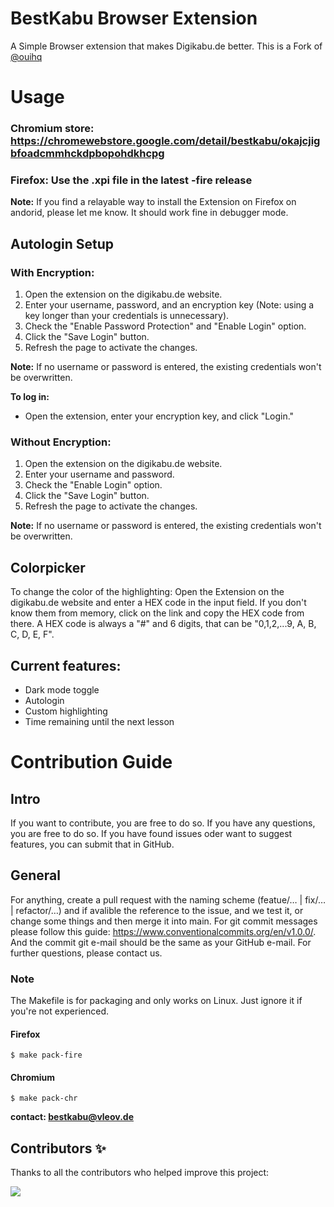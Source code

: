 # BestKabu Browser Extension
A Simple Browser extension that makes Digikabu.de better. This is a Fork of [@ouihq](https://github.com/ouihq/betterKabu)

# Usage

### Chromium store: https://chromewebstore.google.com/detail/bestkabu/okajcjigbfoadcmmhckdpbopohdkhcpg
### Firefox: Use the .xpi file in the latest -fire release
**Note:** If you find a relayable way to install the Extension on Firefox on andorid, please let me know. It should work fine in debugger mode.

## Autologin Setup

### With Encryption:
1. Open the extension on the digikabu.de website.
2. Enter your username, password, and an encryption key (Note: using a key longer than your credentials is unnecessary).
3. Check the "Enable Password Protection" and "Enable Login" option.
4. Click the "Save Login" button.
5. Refresh the page to activate the changes.
   
**Note:** If no username or password is entered, the existing credentials won't be overwritten.

**To log in:** 
- Open the extension, enter your encryption key, and click "Login."

### Without Encryption:
1. Open the extension on the digikabu.de website.
2. Enter your username and password.
3. Check the "Enable Login" option.
4. Click the "Save Login" button.
5. Refresh the page to activate the changes.
   
**Note:** If no username or password is entered, the existing credentials won't be overwritten.

## Colorpicker
To change the color of the highlighting: Open the Extension on the digikabu.de website and enter a HEX code in the input field. If you don't know them from memory, click on the link and copy the HEX code from there. A HEX code is always a "#" and 6 digits, that can be "0,1,2,...9, A, B, C, D, E, F".

## Current features:
- Dark mode toggle
- Autologin
- Custom highlighting
- Time remaining until the next lesson

# Contribution Guide

## Intro

If you want to contribute, you are free to do so. If you have any questions, you are free to do so. If you have found issues oder want to suggest features, you can submit that in GitHub.

## General

For anything, create a pull request with the naming scheme (featue/…  |  fix/…   | refactor/…) and if avalible the reference to the issue, and we test it, or change some things and then merge it into main. For git commit messages please follow this guide: https://www.conventionalcommits.org/en/v1.0.0/. And the commit git e-mail should be the same as your GitHub e-mail. For further questions, please contact us.

### Note
The Makefile is for packaging and only works on Linux. Just ignore it if you're not experienced.

#### Firefox

    $ make pack-fire

#### Chromium

    $ make pack-chr

**contact: bestkabu@vleov.de**

## Contributors ✨

<p>Thanks to all the contributors who helped improve this project:</p>
<a href="https://github.com/Random-user420/bestKabu/graphs/contributors">
  <img src="https://contrib.rocks/image?repo=Random-user420/bestKabu" />
</a>
